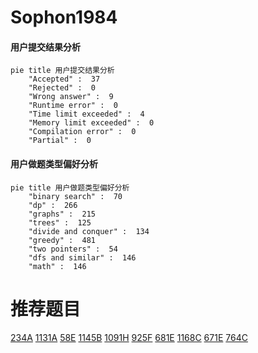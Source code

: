 # Sophon1984

<!-- tabs:start -->



#### **用户提交结果分析**

```mermaid
pie title 用户提交结果分析
    "Accepted" :  37
    "Rejected" :  0
    "Wrong answer" :  9
    "Runtime error" :  0
    "Time limit exceeded" :  4
    "Memory limit exceeded" :  0
    "Compilation error" :  0
    "Partial" :  0
```

#### **用户做题类型偏好分析**

```mermaid
pie title 用户做题类型偏好分析
    "binary search" :  70
    "dp" :  266
    "graphs" :  215
    "trees" :  125
    "divide and conquer" :  134
    "greedy" :  481
    "two pointers" :  54
    "dfs and similar" :  146
    "math" :  146
```



<!-- tabs:end -->
# 推荐题目
[234A](https://codeforces.com/contest/234/problem/A)
[1131A](https://codeforces.com/contest/1131/problem/A)
[58E](https://codeforces.com/contest/58/problem/E)
[1145B](https://codeforces.com/contest/1145/problem/B)
[1091H](https://codeforces.com/contest/1091/problem/H)
[925F](https://codeforces.com/contest/925/problem/F)
[681E](https://codeforces.com/contest/681/problem/E)
[1168C](https://codeforces.com/contest/1168/problem/C)
[671E](https://codeforces.com/contest/671/problem/E)
[764C](https://codeforces.com/contest/764/problem/C)
